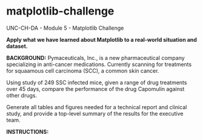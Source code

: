 # matplotlib-challenge
UNC-CH-DA - Module 5 - Matplotlib Challenge

**Apply what we have learned about Matplotlib to a real-world situation and dataset.**

**BACKGROUND:** Pymaceuticals, Inc., is a new pharmaceutical company specializing in anti-cancer medications. Currently scanning for treatments for squaamous cell carcinoma (SCC), a common skin cancer.

Using study of 249 SSC infected mice, given a range of drug treatments over 45 days, compare the performance of the drug Capomulin against other drugs.

Generate all tables and figures needed for a technical report and clinical study, and provide a top-level summary of the results for the executive team.

**INSTRUCTIONS:**